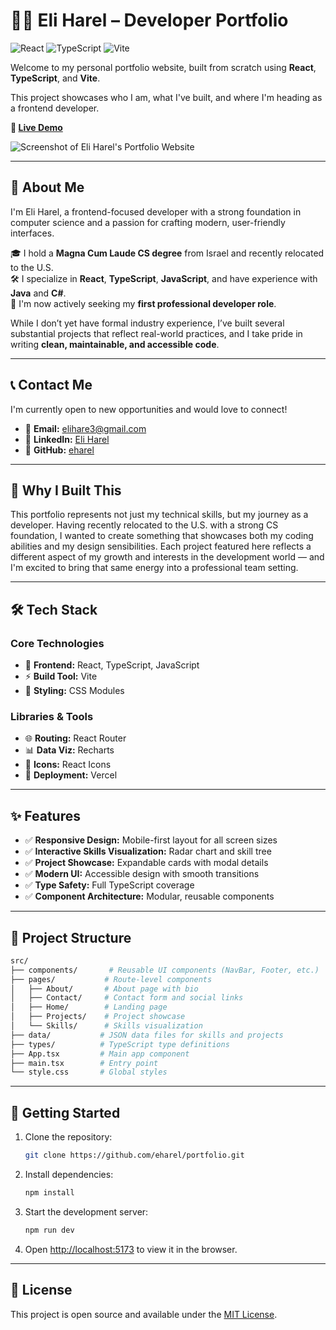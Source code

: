 # 🧑‍💻 Eli Harel – Developer Portfolio

![React](https://img.shields.io/badge/React-20232A?style=for-the-badge&logo=react&logoColor=61DAFB)
![TypeScript](https://img.shields.io/badge/TypeScript-007ACC?style=for-the-badge&logo=typescript&logoColor=white)
![Vite](https://img.shields.io/badge/Vite-646CFF?style=for-the-badge&logo=vite&logoColor=white)

Welcome to my personal portfolio website, built from scratch using **React**, **TypeScript**, and **Vite**.

This project showcases who I am, what I've built, and where I'm heading as a frontend developer.

**🔗 [Live Demo](https://eliharel.vercel.app/)**

![Screenshot of Eli Harel's Portfolio Website](https://github.com/user-attachments/assets/b95f119a-1ac4-4943-aafc-ef3128b012d3)

---

## 🚀 About Me

I'm Eli Harel, a frontend-focused developer with a strong foundation in computer science and a passion for crafting modern, user-friendly interfaces.

🎓 I hold a **Magna Cum Laude CS degree** from Israel and recently relocated to the U.S.  
🛠️ I specialize in **React**, **TypeScript**, **JavaScript**, and have experience with **Java** and **C#**.  
🚀 I'm now actively seeking my **first professional developer role**.

While I don’t yet have formal industry experience, I’ve built several substantial projects that reflect real-world practices, and I take pride in writing **clean, maintainable, and accessible code**.

---

## 📞 Contact Me

I'm currently open to new opportunities and would love to connect!

- 📧 **Email:** [elihare3@gmail.com](mailto:elihare3@gmail.com)
- 💼 **LinkedIn:** [Eli Harel](https://linkedin.com/in/eliharel)
- 🐙 **GitHub:** [eharel](https://github.com/eharel)

---

## 💭 Why I Built This

This portfolio represents not just my technical skills, but my journey as a developer. Having recently relocated to the U.S. with a strong CS foundation, I wanted to create something that showcases both my coding abilities and my design sensibilities. Each project featured here reflects a different aspect of my growth and interests in the development world — and I'm excited to bring that same energy into a professional team setting.

---

## 🛠️ Tech Stack

### Core Technologies

- 🧩 **Frontend:** React, TypeScript, JavaScript
- ⚡ **Build Tool:** Vite
- 🎨 **Styling:** CSS Modules

### Libraries & Tools

- 🌐 **Routing:** React Router
- 📊 **Data Viz:** Recharts
- 🎯 **Icons:** React Icons
- 🚀 **Deployment:** Vercel

---

## ✨ Features

- ✅ **Responsive Design:** Mobile-first layout for all screen sizes
- ✅ **Interactive Skills Visualization:** Radar chart and skill tree
- ✅ **Project Showcase:** Expandable cards with modal details
- ✅ **Modern UI:** Accessible design with smooth transitions
- ✅ **Type Safety:** Full TypeScript coverage
- ✅ **Component Architecture:** Modular, reusable components

---

## 📁 Project Structure

```bash
src/
├── components/       # Reusable UI components (NavBar, Footer, etc.)
├── pages/           # Route-level components
│   ├── About/       # About page with bio
│   ├── Contact/     # Contact form and social links
│   ├── Home/        # Landing page
│   ├── Projects/    # Project showcase
│   └── Skills/      # Skills visualization
├── data/           # JSON data files for skills and projects
├── types/          # TypeScript type definitions
├── App.tsx         # Main app component
├── main.tsx        # Entry point
└── style.css       # Global styles
```

---

## 🚀 Getting Started

1. Clone the repository:

   ```bash
   git clone https://github.com/eharel/portfolio.git
   ```

2. Install dependencies:

   ```bash
   npm install
   ```

3. Start the development server:

   ```bash
   npm run dev
   ```

4. Open [http://localhost:5173](http://localhost:5173) to view it in the browser.

---

## 📝 License

This project is open source and available under the [MIT License](LICENSE).
